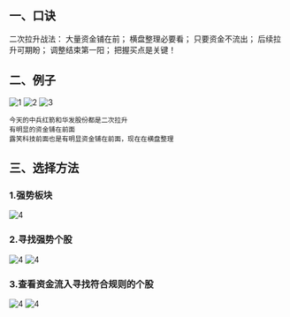 ## 一、口诀

二次拉升战法：
大量资金铺在前；
横盘整理必要看；
只要资金不流出；
后续拉升可期盼；
调整结束第一阳；
把握买点是关键！

## 二、例子

![1](images/WechatIMG6025.jpeg)
![2](images/WechatIMG6026.jpeg)
![3](images/WechatIMG6027.jpeg)

```
今天的中兵红箭和华发股份都是二次拉升
有明显的资金铺在前面
露笑科技前面也是有明显资金铺在前面，现在在横盘整理
```


## 三、选择方法

### 1.强势板块
![4](images/WechatIMG7777.jpeg)

### 2.寻找强势个股
![4](images/WechatIMG7778.jpeg)
![4](images/WechatIMG7779.jpeg)

### 3.查看资金流入寻找符合规则的个股
![4](images/WechatIMG7781.jpeg)
![4](images/WechatIMG7782.jpeg)